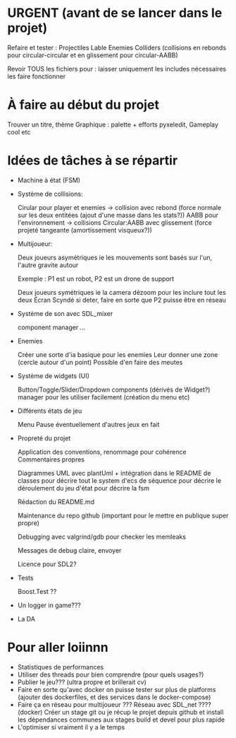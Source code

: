 # URGENT (avant de se lancer dans le projet)

Refaire et tester :
    Projectiles
    Lable
    Enemies
    Colliders (collisions en rebonds pour circular-circular et en glissement pour circular-AABB)

Revoir TOUS les fichiers pour :
    laisser uniquement les includes nécessaires
    les faire fonctionner

# À faire au début du projet

Trouver un titre, thème
Graphique : palette + efforts pyxeledit, 
Gameplay cool etc

# Idées de tâches à se répartir

- Machine à état (FSM)

- Système de collisions: 

    Cirular pour player et enemies ->  collision avec rebond (force normale sur les deux entitées (ajout d'une masse dans les stats?))
    AABB pour l'environnement -> collisions Circular:AABB avec glissement (force projeté tangeante (amortissement visqueux?))

- Multijoueur:

    Deux joueurs asymétriques ie les mouvements sont basés sur l'un, l'autre gravite autour
        
    Exemple : P1 est un robot, P2 est un drone de support
    
    Deux joueurs symétriques ie la camera dézoom pour les inclure tout les deux
    Écran Scyndé
    si deter, faire en sorte que P2 puisse être en réseau

- Système de son avec SDL_mixer

    component
    manager
    ...

- Enemies

    Créer une sorte d'ia basique pour les enemies
    Leur donner une zone (cercle autour d'un point)
    Possible d'en faire des meutes

- Système de widgets (UI)

    Button/Toggle/Slider/Dropdown components (dérivés de Widget?)
    manager pour les utiliser facilement (création du menu etc)

- Différents états de jeu

    Menu
    Pause
    éventuellement d'autres jeux en fait

- Propreté du projet

    Application des conventions, renommage pour cohérence
    Commentaires propres
    
    Diagrammes UML avec plantUml + intégration dans le README
        de classes pour décrire tout le system d'ecs
        de séquence pour décrire le déroulement du jeu
        d'état pour décrire la fsm
    
    Rédaction du README.md
    
    Maintenance du repo github (important pour le mettre en publique super propre)
    
    Debugging avec valgrind/gdb pour checker les memleaks
    
    Messages de debug claire, envoyer
    
    Licence pour SDL2?

- Tests

    Boost.Test ??
    
- Un logger in game???
- La DA


# Pour aller loiinnn
- Statistiques de performances
- Utiliser des threads pour bien comprendre (pour quels usages?)
- Publier le jeu??? (ultra propre et brillerait cv)
- Faire en sorte qu'avec docker on puisse tester sur plus de platforms (ajouter des dockerfiles, et des services dans le docker-compose)
- Faire ça en réseau pour multijoueur ??? Réseau avec SDL_net ????
(docker) Créer un stage git ou je récup le projet depuis github et install les dépendances communes aux stages build et devel pour plus rapide
- L'optimiser si vraiment il y a le temps